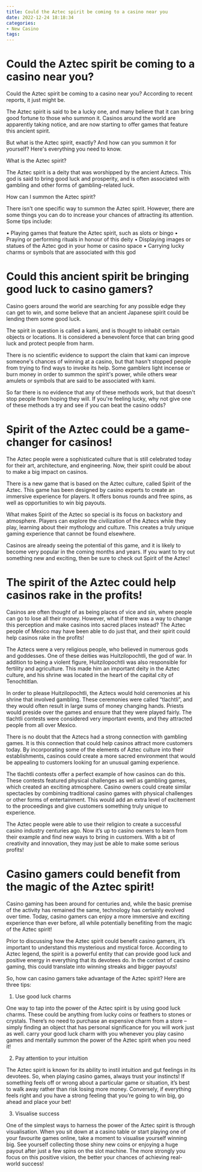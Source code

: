 ```yaml
---
title: Could the Aztec spirit be coming to a casino near you
date: 2022-12-24 18:18:34
categories:
- New Casino
tags:
---
```



#  Could the Aztec spirit be coming to a casino near you?

Could the Aztec spirit be coming to a casino near you? According to recent reports, it just might be.



The Aztec spirit is said to be a lucky one, and many believe that it can bring good fortune to those who summon it. Casinos around the world are apparently taking notice, and are now starting to offer games that feature this ancient spirit.


But what is the Aztec spirit, exactly? And how can you summon it for yourself? Here's everything you need to know.

What is the Aztec spirit?

The Aztec spirit is a deity that was worshipped by the ancient Aztecs. This god is said to bring good luck and prosperity, and is often associated with gambling and other forms of gambling-related luck.

How can I summon the Aztec spirit?

There isn't one specific way to summon the Aztec spirit. However, there are some things you can do to increase your chances of attracting its attention. Some tips include:

• Playing games that feature the Aztec spirit, such as slots or bingo
• Praying or performing rituals in honour of this deity
• Displaying images or statues of the Aztec god in your home or casino space
• Carrying lucky charms or symbols that are associated with this god

#  Could this ancient spirit be bringing good luck to casino gamers?

Casino goers around the world are searching for any possible edge they can get to win, and some believe that an ancient Japanese spirit could be lending them some good luck.

The spirit in question is called a kami, and is thought to inhabit certain objects or locations. It is considered a benevolent force that can bring good luck and protect people from harm.

There is no scientific evidence to support the claim that kami can improve someone's chances of winning at a casino, but that hasn't stopped people from trying to find ways to invoke its help. Some gamblers light incense or burn money in order to summon the spirit's power, while others wear amulets or symbols that are said to be associated with kami.

So far there is no evidence that any of these methods work, but that doesn't stop people from hoping they will. If you're feeling lucky, why not give one of these methods a try and see if you can beat the casino odds?

#  Spirit of the Aztec could be a game-changer for casinos!

The Aztec people were a sophisticated culture that is still celebrated today for their art, architecture, and engineering. Now, their spirit could be about to make a big impact on casinos.

There is a new game that is based on the Aztec culture, called Spirit of the Aztec. This game has been designed by casino experts to create an immersive experience for players. It offers bonus rounds and free spins, as well as opportunities to win big payouts.

What makes Spirit of the Aztec so special is its focus on backstory and atmosphere. Players can explore the civilization of the Aztecs while they play, learning about their mythology and culture. This creates a truly unique gaming experience that cannot be found elsewhere.

Casinos are already seeing the potential of this game, and it is likely to become very popular in the coming months and years. If you want to try out something new and exciting, then be sure to check out Spirit of the Aztec!

#  The spirit of the Aztec could help casinos rake in the profits!

Casinos are often thought of as being places of vice and sin, where people can go to lose all their money. However, what if there was a way to change this perception and make casinos into sacred places instead? The Aztec people of Mexico may have been able to do just that, and their spirit could help casinos rake in the profits!

The Aztecs were a very religious people, who believed in numerous gods and goddesses. One of these deities was Huitzilopochtli, the god of war. In addition to being a violent figure, Huitzilopochtli was also responsible for fertility and agriculture. This made him an important deity in the Aztec culture, and his shrine was located in the heart of the capital city of Tenochtitlan.

In order to please Huitzilopochtli, the Aztecs would hold ceremonies at his shrine that involved gambling. These ceremonies were called “tlachtli”, and they would often result in large sums of money changing hands. Priests would preside over the games and ensure that they were played fairly. The tlachtli contests were considered very important events, and they attracted people from all over Mexico.

There is no doubt that the Aztecs had a strong connection with gambling games. It is this connection that could help casinos attract more customers today. By incorporating some of the elements of Aztec culture into their establishments, casinos could create a more sacred environment that would be appealing to customers looking for an unusual gaming experience.

The tlachtli contests offer a perfect example of how casinos can do this. These contests featured physical challenges as well as gambling games, which created an exciting atmosphere. Casino owners could create similar spectacles by combining traditional casino games with physical challenges or other forms of entertainment. This would add an extra level of excitement to the proceedings and give customers something truly unique to experience.

The Aztec people were able to use their religion to create a successful casino industry centuries ago. Now it’s up to casino owners to learn from their example and find new ways to bring in customers. With a bit of creativity and innovation, they may just be able to make some serious profits!

#  Casino gamers could benefit from the magic of the Aztec spirit!

Casino gaming has been around for centuries and, while the basic premise of the activity has remained the same, technology has certainly evolved over time. Today, casino gamers can enjoy a more immersive and exciting experience than ever before, all while potentially benefiting from the magic of the Aztec spirit!

Prior to discussing how the Aztec spirit could benefit casino gamers, it’s important to understand this mysterious and mystical force. According to Aztec legend, the spirit is a powerful entity that can provide good luck and positive energy in everything that its devotees do. In the context of casino gaming, this could translate into winning streaks and bigger payouts!

So, how can casino gamers take advantage of the Aztec spirit? Here are three tips:

1. Use good luck charms

One way to tap into the power of the Aztec spirit is by using good luck charms. These could be anything from lucky coins or feathers to stones or crystals. There’s no need to purchase an expensive charm from a store – simply finding an object that has personal significance for you will work just as well. carry your good luck charm with you whenever you play casino games and mentally summon the power of the Aztec spirit when you need it!

2. Pay attention to your intuition

The Aztec spirit is known for its ability to instil intuition and gut feelings in its devotees. So, when playing casino games, always trust your instincts! If something feels off or wrong about a particular game or situation, it’s best to walk away rather than risk losing more money. Conversely, if everything feels right and you have a strong feeling that you’re going to win big, go ahead and place your bet!

3. Visualise success

One of the simplest ways to harness the power of the Aztec spirit is through visualisation. When you sit down at a casino table or start playing one of your favourite games online, take a moment to visualise yourself winning big. See yourself collecting those shiny new coins or enjoying a huge payout after just a few spins on the slot machine. The more strongly you focus on this positive vision, the better your chances of achieving real-world success!